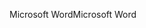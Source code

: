 <span data-ttu-id="1aec7-101">Microsoft Word</span><span class="sxs-lookup"><span data-stu-id="1aec7-101">Microsoft Word</span></span>
